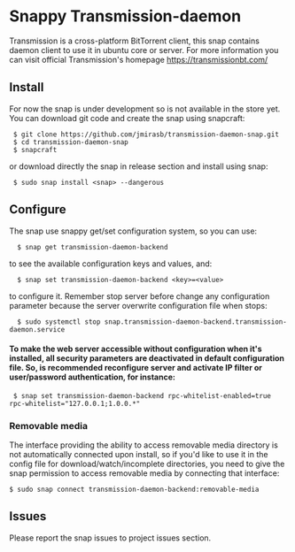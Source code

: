 # Snappy Transmission-daemon

Transmission is a cross-platform BitTorrent client, this snap contains daemon client to use it in ubuntu core or server.
For more information you can visit official Transmission's homepage <https://transmissionbt.com/>

## Install

For now the snap is under development so is not available in the store yet. You can download git code and create the snap using snapcraft:

     $ git clone https://github.com/jmirasb/transmission-daemon-snap.git
     $ cd transmission-daemon-snap
     $ snapcraft
     
or download directly the snap in release section and install using snap:
     
     $ sudo snap install <snap> --dangerous

## Configure

The snap use snappy get/set configuration system, so you can use:

      $ snap get transmission-daemon-backend
      
to see the available configuration keys and values, and:

      $ snap set transmission-daemon-backend <key>=<value>

to configure it. Remember stop server before change any configuration parameter because the server overwrite configuration file when stops:

      $ sudo systemctl stop snap.transmission-daemon-backend.transmission-daemon.service

#### To make the web server accessible without configuration when it's installed, all security parameters are deactivated in default configuration file. So, is recommended reconfigure server and activate IP filter or user/password authentication, for instance:
     
     $ snap set transmission-daemon-backend rpc-whitelist-enabled=true rpc-whitelist="127.0.0.1;1.0.0.*"

   ### Removable media

The interface providing the ability to access removable media directory is not automatically connected upon install, so if you'd like to use it in the config file for download/watch/incomplete directories, you need to give the snap permission to access removable media by connecting that interface:

    $ sudo snap connect transmission-daemon-backend:removable-media

## Issues

Please report the snap issues to project issues section.

